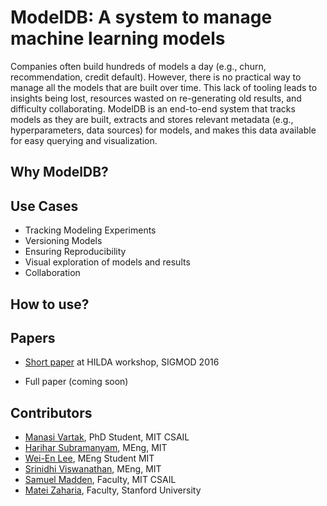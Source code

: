 # ModelDB: A system to manage machine learning models

Companies often build hundreds of models a day (e.g., churn, recommendation, credit default). However, there is no practical way to manage all the models that are built over time.
This lack of tooling leads to insights being lost, resources wasted on re-generating old results, and difficulty collaborating.
ModelDB is an end-to-end system that tracks models as they are built, extracts and stores relevant metadata (e.g., hyperparameters, data sources) for models, and makes this data available for easy querying and visualization.

## Why ModelDB?


## Use Cases
- Tracking Modeling Experiments
- Versioning Models
- Ensuring Reproducibility
- Visual exploration of models and results
- Collaboration

## How to use?

## Papers
- [Short paper](papers/hilda_modeldb.pdf) at HILDA workshop, SIGMOD 2016
<!-- - [Harihar's Masters thesis]() on software design aspects of ModelDB -->
- Full paper (coming soon)

## Contributors
- [Manasi Vartak](http://people.csail.mit.edu/mvartak/), PhD Student, MIT CSAIL
- [Harihar Subramanyam](https://www.linkedin.com/in/harihar-subramanyam-0862b353/), MEng, MIT
- [Wei-En Lee](https://www.linkedin.com/in/weienlee/), MEng Student MIT
- [Srinidhi Viswanathan](https://www.linkedin.com/in/srinidhi-viswanathan-16b50b7b/), MEng, MIT
- [Samuel Madden](http://db.csail.mit.edu/madden/), Faculty, MIT CSAIL
- [Matei Zaharia](https://cs.stanford.edu/~matei), Faculty, Stanford University
